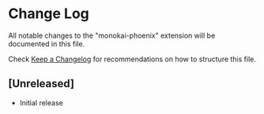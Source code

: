 # Change Log

All notable changes to the "monokai-phoenix" extension will be documented in this file.

Check [Keep a Changelog](http://keepachangelog.com/) for recommendations on how to structure this file.

## [Unreleased]

- Initial release
